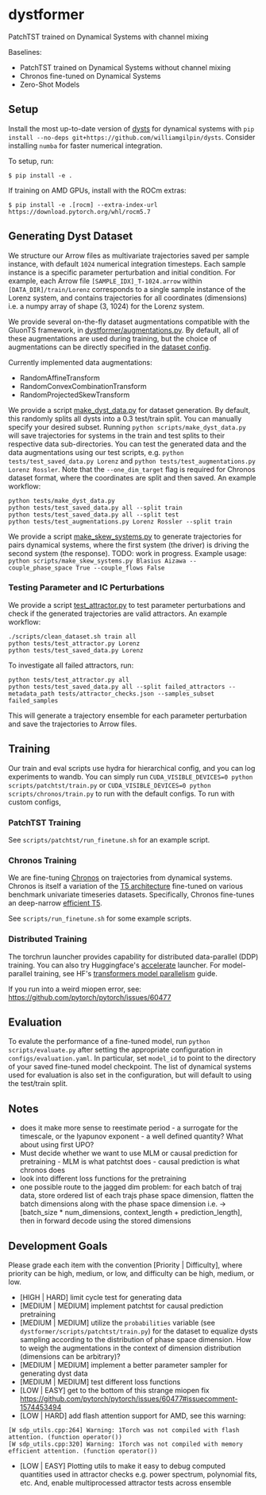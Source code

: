 # dystformer
PatchTST trained on Dynamical Systems with channel mixing

Baselines:
+ PatchTST trained on Dynamical Systems without channel mixing
+ Chronos fine-tuned on Dynamical Systems
+ Zero-Shot Models

## Setup
Install the most up-to-date version of [dysts](https://github.com/williamgilpin/dysts) for dynamical systems with `pip install --no-deps git+https://github.com/williamgilpin/dysts`. Consider installing `numba` for faster numerical integration.

To setup, run:
```
$ pip install -e .
```

If training on AMD GPUs, install with the ROCm extras:
```
$ pip install -e .[rocm] --extra-index-url https://download.pytorch.org/whl/rocm5.7
```

## Generating Dyst Dataset
We structure our Arrow files as multivariate trajectories saved per sample instance, with default `1024` numerical integration timesteps. Each sample instance is a specific parameter perturbation and initial condition. For example, each Arrow file `[SAMPLE_IDX]_T-1024.arrow` within `[DATA_DIR]/train/Lorenz` corresponds to a single sample instance of the Lorenz system, and contains trajectories for all coordinates (dimensions) i.e. a numpy array of shape (3, 1024) for the Lorenz system.  

We provide several on-the-fly dataset augmentations compatible with the GluonTS framework, in [dystformer/augmentations.py](dystformer.augmentations). By default, all of these augmentations are used during training, but the choice of augmentations can be directly specified in the [dataset config](config/dataset.yaml).

Currently implemented data augmentations:
- RandomAffineTransform
- RandomConvexCombinationTransform
- RandomProjectedSkewTransform

We provide a script [make_dyst_data.py](scripts/make_dyst_data.py) for dataset generation. By default, this randomly splits all dysts into a 0.3 test/train split. You can manually specify your desired subset. Running `python scripts/make_dyst_data.py` will save trajectories for systems in the train and test splits to their respective data sub-directories. You can test the generated data and the data augmentations using our test scripts, e.g. `python tests/test_saved_data.py Lorenz` and `python tests/test_augmentations.py Lorenz Rossler`. Note that the `--one_dim_target` flag is required for Chronos dataset format, where the coordinates are split and then saved. An example workflow:

```
python tests/make_dyst_data.py
python tests/test_saved_data.py all --split train
python tests/test_saved_data.py all --split test
python tests/test_augmentations.py Lorenz Rossler --split train
```

We provide a script [make_skew_systems.py](scripts/make_skew_systems.py) to generate trajectories for pairs dynamical systems, where the first system (the driver) is driving the second system (the response). TODO: work in progress. Example usage: `python scripts/make_skew_systems.py Blasius Aizawa --couple_phase_space True --couple_flows False`

### Testing Parameter and IC Perturbations
We provide a script [test_attractor.py](scripts/test_attractor.py) to test parameter perturbations and check if the generated trajectories are valid attractors. An example workflow:

```
./scripts/clean_dataset.sh train all
python tests/test_attractor.py Lorenz
python tests/test_saved_data.py Lorenz
```

To investigate all failed attractors, run:
```
python tests/test_attractor.py all
python tests/test_saved_data.py all --split failed_attractors --metadata_path tests/attractor_checks.json --samples_subset failed_samples
```

This will generate a trajectory ensemble for each parameter perturbation and save the trajectories to Arrow files.

## Training
Our train and eval scripts use hydra for hierarchical config, and you can log experiments to wandb. You can simply run `CUDA_VISIBLE_DEVICES=0 python scripts/patchtst/train.py` or `CUDA_VISIBLE_DEVICES=0 python scripts/chronos/train.py` to run with the default configs. To run with custom configs, 

### PatchTST Training
See `scripts/patchtst/run_finetune.sh` for an example script.

### Chronos Training
We are fine-tuning [Chronos](https://github.com/amazon-science/chronos-forecasting) on trajectories from dynamical systems. Chronos is itself a variation of the [T5 architecture](https://huggingface.co/docs/transformers/en/model_doc/t5) fine-tuned on various benchmark univariate timeseries datasets. Specifically, Chronos fine-tunes an deep-narrow [efficient T5](https://huggingface.co/google/t5-efficient-large).

See `scripts/run_finetune.sh` for some example scripts. 

### Distributed Training
The torchrun launcher provides capability for distributed data-parallel (DDP) training. You can also try Huggingface's [accelerate](https://huggingface.co/docs/transformers/en/accelerate) launcher. For model-parallel training, see HF's [transformers model parallelism](https://huggingface.co/docs/transformers/v4.15.0/en/parallelism) guide.

If you run into a weird miopen error, see: https://github.com/pytorch/pytorch/issues/60477

## Evaluation
To evalute the performance of a fine-tuned model, run `python scripts/evaluate.py` after setting the appropriate configuration in `configs/evaluation.yaml`. In particular, set `model_id` to point to the directory of your saved fine-tuned model checkpoint. The list of dynamical systems used for evaluation is also set in the configuration, but will default to using the test/train split.

## Notes
+ does it make more sense to reestimate period - a surrogate for the timescale, or the lyapunov exponent - a well defined quantity? What about using first UPO?
+ Must decide whether we want to use MLM or causal prediction for pretraining
        - MLM is what patchtst does
        - causal prediction is what chronos does
+ look into different loss functions for the pretraining
+ one possible route to the jagged dim problem: for each batch of traj data, store ordered list of each trajs phase space dimension, flatten the batch dimensions along with the phase space dimension i.e. -> [batch_size * num_dimensions, context_length + prediction_length], then in forward decode using the stored dimensions

## Development Goals

Please grade each item with the convention [Priority | Difficulty], where priority can be high, medium, or low, and difficulty can be high, medium, or low.

+ [HIGH | HARD] limit cycle test for generating data
+ [MEDIUM | MEDIUM] implement patchtst for causal prediction pretraining
+ [MEDIUM | MEDIUM] utilize the `probabilities` variable (see `dystformer/scripts/patchtst/train.py`) for the dataset to equalize dysts sampling according to the distribution of phase space dimension. How to weigh the augmentations in the context of dimension distribution (dimensions can be arbitrary)?
+ [MEDIUM | MEDIUM] implement a better parameter sampler for generating dyst data
+ [MEDIUM | MEDIUM] test different loss functions 
+ [LOW | EASY] get to the bottom of this strange miopen fix https://github.com/pytorch/pytorch/issues/60477#issuecomment-1574453494
+ [LOW | HARD] add flash attention support for AMD, see this warning: 
```
[W sdp_utils.cpp:264] Warning: 1Torch was not compiled with flash attention. (function operator())
[W sdp_utils.cpp:320] Warning: 1Torch was not compiled with memory efficient attention. (function operator())
```
+ [LOW | EASY] Plotting utils to make it easy to debug computed quantities used in attractor checks e.g. power spectrum, polynomial fits, etc. And, enable multiprocessed attractor tests across ensemble